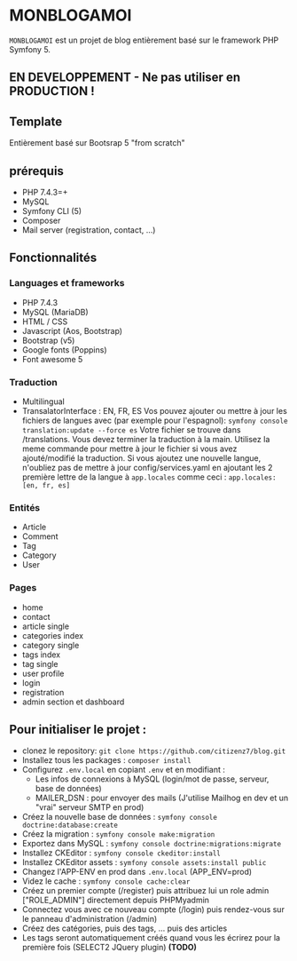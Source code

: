 # MONBLOGAMOI
`MONBLOGAMOI` est un projet de blog entièrement basé sur le framework PHP Symfony 5.

## EN DEVELOPPEMENT - Ne pas utiliser en PRODUCTION !

## Template
Entièrement basé sur Bootsrap 5 "from scratch"

## prérequis
* PHP 7.4.3=+
* MySQL
* Symfony CLI (5)
* Composer
* Mail server (registration, contact, ...)

## Fonctionnalités
### Languages et frameworks
* PHP 7.4.3
* MySQL (MariaDB)
* HTML / CSS
* Javascript (Aos, Bootstrap)
* Bootstrap (v5)
* Google fonts (Poppins)
* Font awesome 5
### Traduction
* Multilingual
* TransalatorInterface : EN, FR, ES
Vos pouvez ajouter ou mettre à jour les fichiers de langues avec (par exemple pour l'espagnol): `symfony console translation:update --force es`
Votre fichier se trouve dans /translations. Vous devez terminer la traduction à la main.
Utilisez la meme commande pour mettre à jour le fichier si vous avez ajouté/modifié la traduction.
Si vous ajoutez une nouvelle langue, n'oubliez pas de mettre à jour config/services.yaml en ajoutant les 2 première lettre de la langue à `app.locales` comme ceci : `app.locales: [en, fr, es]`
### Entités
* Article
* Comment
* Tag
* Category
* User
### Pages
* home
* contact
* article single
* categories index
* category single
* tags index
* tag single
* user profile
* login
* registration
* admin section et dashboard

## Pour initialiser le projet :
* clonez le repository: `git clone https://github.com/citizenz7/blog.git`
* Installez tous les packages : `composer install`
* Configurez `.env.local` en copiant `.env` et en modifiant :
    * Les infos de connexions à MySQL (login/mot de passe, serveur, base de données)
    * MAILER_DSN : pour envoyer des mails (J'utilise Mailhog en dev et un "vrai" serveur SMTP en prod)
* Créez la nouvelle base de données : `symfony console doctrine:database:create`
* Créez la migration : `symfony console make:migration`
* Exportez dans MySQL : `symfony console doctrine:migrations:migrate`
* Installez CKEditor : `symfony console ckeditor:install`
* Installez CKEditor assets : `symfony console assets:install public`
* Changez l'APP-ENV en prod dans `.env.local` (APP_ENV=prod)
* Videz le cache : `symfony console cache:clear`
* Créez un premier compte (/register) puis attribuez lui un role admin ["ROLE_ADMIN"] directement depuis PHPMyadmin
* Connectez vous avec ce nouveau compte (/login) puis rendez-vous sur le panneau d'administration (/admin)
* Créez des catégories, puis des tags, ... puis des articles
* Les tags seront automatiquement créés quand vous les écrirez pour la première fois (SELECT2 JQuery plugin) **(TODO)**